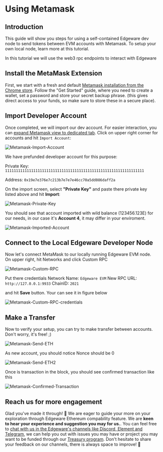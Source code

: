 # Using Metamask

## Introduction

This guide will show you steps for using a self-contained Edgeware dev node to send tokens between EVM accounts with Metamask. To setup your own local node, learn more at this tutorial.

In this tutorial we will use the web3 rpc endpoints to interact with Edgeware

## Install the MetaMask Extension

First, we start with a fresh and default [Metamask installation from the Chrome store](https://chrome.google.com/webstore/detail/metamask/nkbihfbeogaeaoehlefnkodbefgpgknn?hl=en). Follow the "Get Started" guide, where you need to create a wallet, set a password and store your secret backup phrase. \(this gives direct access to your funds, so make sure to store these in a secure place\).

## Import Developer Account

Once completed, we will import our dev account. For easier interaction, you can [expand Metamask view to dedicated tab](chrome-extension://nkbihfbeogaeaoehlefnkodbefgpgknn/home.html#). Click on upper right corner for accounts and hit `Import Account`:

![Metamask-Import-Account](/img/mm-import-account.png)

We have prefunded developer account for this purpose:

Private Key: `1111111111111111111111111111111111111111111111111111111111111111`

Address: `0x19e7e376e7c213b7e7e7e46cc70a5dd086daff2a`

On the import screen, select **"Private Key"** and paste there private key listed above and hit **Import**:

![Metamask-Private-Key](/img/mm-private-key.png)

You should see that account imported with wild balance \(123456.123E\) for our needs, in our case it's **Account 4**, it may differ in your enviroment.

![Metamask-Imported-Account](/img/mm-imported-account.png)

## Connect to the Local Edgeware Developer Node

Now let's connect MetaMask to our locally running Edgeware EVM node. On upper right, hit Networks and click Custom RPC

![Metamask-Custom-RPC](/img/mm-custom-rpc.png)

Put there credentials Network Name: `Edgeware EVM` New RPC URL: `http://127.0.0.1:9933` ChainID: `2021`

and hit **Save** button. Your can see it in figure below

![Metamask-Custom-RPC-credentials](/img/mm-custom-rpc-credentials.png)

## Make a Transfer

Now to verify your setup, you can try to make transfer between accounts. Don't worry, it's free! ;\)

![Metamask-Send-ETH](/img/mm-send-eth.png)

As new account, you should notice Nonce should be 0

![Metamask-Send-ETH2](/img/mm-send-eth2.png)

Once is transaction in the block, you should see confirmed transaction like this

![Metamask-Confirmed-Transaction](/img/mm-confirmed-transaction.png)

## Reach us for more engagement

Glad you've made it through! 🥰 We are eager to guide your more on your exploration through Edgeware Ethereum compability feature. We are **keen to hear your experience and suggestion you may for us.**. You can feel free to [chat with us in the Edgeware's channels like Discord, Element and Telegram](https://linktr.ee/edg_developers), we can help you out with issues you may have or project you may want to be funded through our [Treasury program](https://docs.edgewa.re/edgeware-runtime/treasury). Don't hesitate to share your feedback on our channels, there is always space to improve! 🙌
